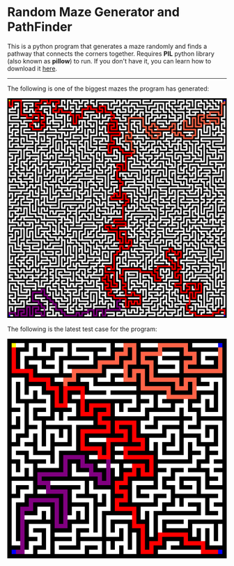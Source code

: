 ﻿# Random Maze Generator and PathFinder
This is a python program that generates a maze randomly and finds a pathway that connects the corners together.
Requires **PIL** python library (also known as **pillow**) to run. If you don't have it, you can learn how to download it [here](https://pypi.org/project/Pillow/2.2.2/).

---
The following is one of the biggest mazes the program has generated:

![Big maze](https://github.com/NabilNYMansour/Random-Maze-Generator-and-PathFinder/blob/main/imgTest.png)

The following is the latest test case for the program:

![Small maze](https://github.com/NabilNYMansour/Random-Maze-Generator-and-PathFinder/blob/main/img.png)
